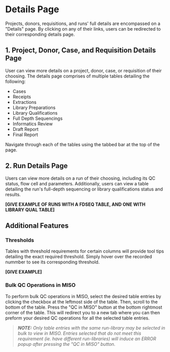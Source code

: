 # Details Page
Projects, donors, requisitions, and runs' full details are encompassed on a "Details" page. By clicking on any of their links, users can be redirected to their corresponding details page.


## 1. Project, Donor, Case, and Requisition Details Page
User can view more details on a project, donor, case, or requisition of their choosing. The details page comprises of multiple tables detailing the following:

- Cases
- Receipts
- Extractions
- Library Preparations
- Library Qualifications
- Full Depth Sequencings
- Informatics Review
- Draft Report
- Final Report

Navigate through each of the tables using the tabbed bar at the top of the page.


## 2. Run Details Page
Users can view more details on a run of their choosing, including its QC status, flow cell and parameters. Additionally, users can view a table detailing the run's full-depth sequencing or library qualifications status and results.

**[GIVE EXAMPLE OF RUNS WITH A FDSEQ TABLE, AND ONE WITH LIBRARY QUAL TABLE]**

## Additional Features
### Thresholds
Tables with threshold requirements for certain columns will provide tool tips detailing the exact required threshold. Simply hover over the recorded nummber to see its corresponding threshold.

**[GIVE EXAMPLE]**

### Bulk QC Operations in MISO
To perform bulk QC operations in MISO, select the desired table entries by clicking the checkbox at the leftmost side of the table. Then, scroll to the bottom of the table. Press the "QC in MISO" button at the bottom rightmost corner of the table. This will redirect you to a new tab where you can then preform your desired QC operations for all the selected table entries.

> _**NOTE:** Only table entries with the same run-library may be selected in bulk to view in MISO. Entries selected that do not meet this requirement (ie. have different run-libraries) will induce an ERROR popup after pressing the "QC in MISO" button._
